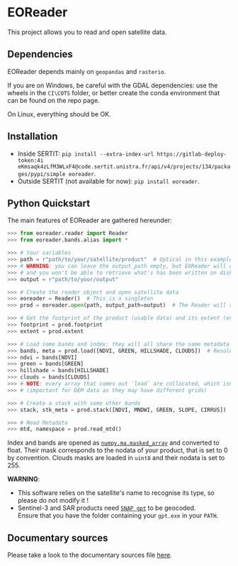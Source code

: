# EOReader

This project allows you to read and open satellite data.

## Dependencies

EOReader depends mainly on `geopandas` and `rasterio`.

If you are on Windows, be careful with the GDAL dependencies: 
use the wheels in the `CI\COTS` folder, or better create the conda environment that can be found on the repo page.

On Linux, everything should be OK.

## Installation
- Inside SERTIT: `pip install --extra-index-url https://gitlab-deploy-token:4i
  eKmsaqk4zLfM3WLxF4@code.sertit.unistra.fr/api/v4/projects/134/packages/pypi/simple eoreader`.
- Outside SERTIT (not available for now): `pip install eoreader`.

## Python Quickstart

The main features of EOReader are gathered hereunder:

```python
>>> from eoreader.reader import Reader
>>> from eoreader.bands.alias import *

>>> # Your variables
>>> path = r"path/to/your/satellite/product"  # Optical in this example
>>> # WARNING: you can leave the output_path empty, but EOReader will create a temporary output directory 
>>> # and you won't be able to retrieve what's has been written on disk
>>> output = r"path/to/your/output"

>>> # Create the reader object and open satellite data
>>> eoreader = Reader()  # This is a singleton
>>> prod = eoreader.open(path, output_path=output)  # The Reader will recognize the satellite type from its name

>>> # Get the footprint of the product (usable data) and its extent (envelope of the tile)
>>> footprint = prod.footprint
>>> extent = prod.extent

>>> # Load some bands and index: they will all share the same metadata
>>> bands, meta = prod.load([NDVI, GREEN, HILLSHADE, CLOUDS])  # Resolution not specified: use product resolution
>>> ndvi = bands[NDVI]
>>> green = bands[GREEN]
>>> hillshade = bands[HILLSHADE]
>>> clouds = bands[CLOUDS]
>>> # NOTE: every array that comes out `load` are collocated, which isn't the case if you load arrays separately 
>>> # (important for DEM data as they may have different grids)

>>> # Create a stack with some other bands
>>> stack, stk_meta = prod.stack([NDVI, MNDWI, GREEN, SLOPE, CIRRUS])  # Resolution not specified: use product resolution

>>> # Read Metadata
>>> mtd, namespace = prod.read_mtd()
```
 
Index and bands are opened as [`numpy.ma.masked_array`](https://numpy.org/doc/stable/reference/maskedarray.generic.html) and converted to float.
Their mask corresponds to the nodata of your product, that is set to 0 by convention.
Clouds masks are loaded in `uint8` and their nodata is set to 255.

**WARNING**: 

- This software relies on the satellite's name to recognise its type, so please do not modify it !
- Sentinel-3 and SAR products need [`SNAP gpt`](https://senbox.atlassian.net/wiki/spaces/SNAP/pages/70503590/Creating+a+GPF+Graph) to be geocoded.  
Ensure that you have the folder containing your `gpt.exe` in your `PATH`.

## Documentary sources

Please take a look to the documentary sources file [here](sources.md).